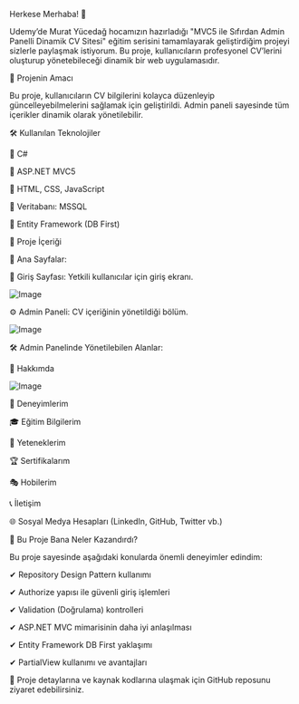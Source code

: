 Herkese Merhaba! 👋

 Udemy’de Murat Yücedağ hocamızın hazırladığı "MVC5 ile Sıfırdan Admin Panelli Dinamik CV Sitesi" eğitim serisini tamamlayarak geliştirdiğim projeyi sizlerle paylaşmak istiyorum. Bu proje, kullanıcıların profesyonel CV’lerini oluşturup yönetebileceği dinamik bir web uygulamasıdır.

🎯 Projenin Amacı

Bu proje, kullanıcıların CV bilgilerini kolayca düzenleyip güncelleyebilmelerini sağlamak için geliştirildi. Admin paneli sayesinde tüm içerikler dinamik olarak yönetilebilir.

🛠️ Kullanılan Teknolojiler

🔹 C#

 🔹 ASP.NET MVC5

 🔹 HTML, CSS, JavaScript

 🔹 Veritabanı: MSSQL

 🔹 Entity Framework (DB First)

📌 Proje İçeriği

🚀 Ana Sayfalar:

 🔑 Giriş Sayfası: Yetkili kullanıcılar için giriş ekranı.

![Image](https://github.com/user-attachments/assets/58772563-133f-4120-a509-e64d00d61f9c)







 ⚙️ Admin Paneli: CV içeriğinin yönetildiği bölüm.

![Image](https://github.com/user-attachments/assets/59ab33d8-e51c-418d-8804-0be866391ab6)






🛠️ Admin Panelinde Yönetilebilen Alanlar:

 📌 Hakkımda

![Image](https://github.com/user-attachments/assets/9a741ded-0e0a-412e-bda5-8db4c675a50b)






 💼 Deneyimlerim

 🎓 Eğitim Bilgilerim

 🎯 Yeteneklerim

 🏆 Sertifikalarım

 🎭 Hobilerim

 📞 İletişim

 🌐 Sosyal Medya Hesapları (LinkedIn, GitHub, Twitter vb.)

🚀 Bu Proje Bana Neler Kazandırdı?

Bu proje sayesinde aşağıdaki konularda önemli deneyimler edindim:

 ✔ Repository Design Pattern kullanımı

 ✔ Authorize yapısı ile güvenli giriş işlemleri

 ✔ Validation (Doğrulama) kontrolleri

 ✔ ASP.NET MVC mimarisinin daha iyi anlaşılması

 ✔ Entity Framework DB First yaklaşımı

 ✔ PartialView kullanımı ve avantajları

📌 Proje detaylarına ve kaynak kodlarına ulaşmak için GitHub reposunu ziyaret edebilirsiniz.
